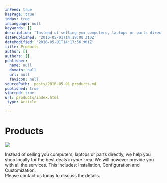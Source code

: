 ```yaml
---
inFeed: true
hasPage: true
inNav: true
inLanguage: null
keywords: []
description: 'Instead of selling you computers, laptops or parts directly, we help you shop locally for the best deals in your area. We will however provide you with all the services. This includes: Installation, Configuration and Customization.Please contact us today to discuss the details. '
datePublished: '2016-05-01T14:18:00.310Z'
dateModified: '2016-05-01T14:17:56.901Z'
title: Products
author: []
authors: []
publisher:
  name: null
  domain: null
  url: null
  favicon: null
sourcePath: _posts/2016-05-01-products.md
published: true
starred: true
url: products/index.html
_type: Article

---
```

# Products
![](https://the-grid-user-content.s3-us-west-2.amazonaws.com/a7b01f1e-f2ab-4aae-878a-137e0a09b2cb.jpg)

Instead of selling you computers, laptops or parts directly, we help you shop locally for the best deals in _your_ area. We will however provide you with all the services. This includes: Installation, Configuration and Customization.  
Please contact us today to discuss the details.